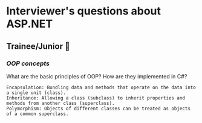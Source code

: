 # Interviewer's questions about ASP.NET

## **Trainee/Junior** 👼

### *OOP concepts*

What are the basic principles of OOP? How are they implemented in C#?
```
Encapsulation: Bundling data and methods that operate on the data into a single unit (class).
Inheritance: Allowing a class (subclass) to inherit properties and methods from another class (superclass).
Polymorphism: Objects of different classes can be treated as objects of a common superclass.
```
